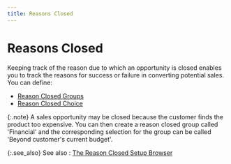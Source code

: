 ```yaml
---
title: Reasons Closed
---
```


# Reasons Closed


Keeping track of the reason due to which an opportunity is closed enables  you to track the reasons for success or failure in converting potential  sales. You can define:

- [Reason  Closed Groups]({{site.sp_baseurl}}/opportunity-management/reasons-closed/reason-closed-group/create_a_reason_closed_group_profile.html)
- [Reason  Closed Choice]({{site.sp_baseurl}}/opportunity-management/reasons-closed/reason-closed-selection/create_a_reason_closed_selection_profile.html)



{:.note}
A sales opportunity may be closed because the customer  finds the product too expensive. You can then create a reason closed group  called 'Financial' and the corresponding selection for the group can be  called 'Beyond customer's current budget'.


{:.see_also}
See also
: [The  Reason Closed Setup Browser]({{site.sp_baseurl}}/opportunity-management/reasons-closed/reason-closed-setup-browser/the_reason_closed_setup_browser.html)
